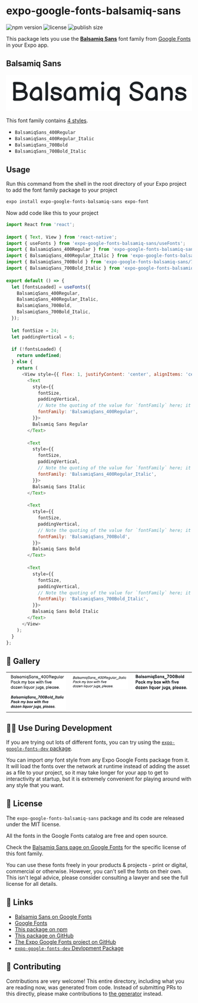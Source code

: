 # expo-google-fonts-balsamiq-sans

![npm version](https://flat.badgen.net/npm/v/expo-google-fonts-balsamiq-sans)
![license](https://flat.badgen.net/github/license/expo/google-fonts)
![publish size](https://flat.badgen.net/packagephobia/install/expo-google-fonts-balsamiq-sans)

This package lets you use the [**Balsamiq Sans**](https://fonts.google.com/specimen/Balsamiq+Sans) font family from [Google Fonts](https://fonts.google.com/) in your Expo app.

## Balsamiq Sans

![Balsamiq Sans](./font-family.png)

This font family contains [4 styles](#-gallery).

- `BalsamiqSans_400Regular`
- `BalsamiqSans_400Regular_Italic`
- `BalsamiqSans_700Bold`
- `BalsamiqSans_700Bold_Italic`

## Usage

Run this command from the shell in the root directory of your Expo project to add the font family package to your project
```sh
expo install expo-google-fonts-balsamiq-sans expo-font
```

Now add code like this to your project
```js
import React from 'react';

import { Text, View } from 'react-native';
import { useFonts } from 'expo-google-fonts-balsamiq-sans/useFonts';
import { BalsamiqSans_400Regular } from 'expo-google-fonts-balsamiq-sans/400Regular';
import { BalsamiqSans_400Regular_Italic } from 'expo-google-fonts-balsamiq-sans/400Regular_Italic';
import { BalsamiqSans_700Bold } from 'expo-google-fonts-balsamiq-sans/700Bold';
import { BalsamiqSans_700Bold_Italic } from 'expo-google-fonts-balsamiq-sans/700Bold_Italic';

export default () => {
  let [fontsLoaded] = useFonts({
    BalsamiqSans_400Regular,
    BalsamiqSans_400Regular_Italic,
    BalsamiqSans_700Bold,
    BalsamiqSans_700Bold_Italic,
  });

  let fontSize = 24;
  let paddingVertical = 6;

  if (!fontsLoaded) {
    return undefined;
  } else {
    return (
      <View style={{ flex: 1, justifyContent: 'center', alignItems: 'center' }}>
        <Text
          style={{
            fontSize,
            paddingVertical,
            // Note the quoting of the value for `fontFamily` here; it expects a string!
            fontFamily: 'BalsamiqSans_400Regular',
          }}>
          Balsamiq Sans Regular
        </Text>

        <Text
          style={{
            fontSize,
            paddingVertical,
            // Note the quoting of the value for `fontFamily` here; it expects a string!
            fontFamily: 'BalsamiqSans_400Regular_Italic',
          }}>
          Balsamiq Sans Italic
        </Text>

        <Text
          style={{
            fontSize,
            paddingVertical,
            // Note the quoting of the value for `fontFamily` here; it expects a string!
            fontFamily: 'BalsamiqSans_700Bold',
          }}>
          Balsamiq Sans Bold
        </Text>

        <Text
          style={{
            fontSize,
            paddingVertical,
            // Note the quoting of the value for `fontFamily` here; it expects a string!
            fontFamily: 'BalsamiqSans_700Bold_Italic',
          }}>
          Balsamiq Sans Bold Italic
        </Text>
      </View>
    );
  }
};

```

## 🔡 Gallery


||||
|-|-|-|
|![BalsamiqSans_400Regular](.//400Regular/BalsamiqSans_400Regular.ttf.png)|![BalsamiqSans_400Regular_Italic](.//400Regular_Italic/BalsamiqSans_400Regular_Italic.ttf.png)|![BalsamiqSans_700Bold](.//700Bold/BalsamiqSans_700Bold.ttf.png)||
|![BalsamiqSans_700Bold_Italic](.//700Bold_Italic/BalsamiqSans_700Bold_Italic.ttf.png)||||


## 👩‍💻 Use During Development

If you are trying out lots of different fonts, you can try using the [`expo-google-fonts-dev` package](https://github.com/freeboub/google-fonts/tree/master/font-packages/dev#readme).

You can import *any* font style from any Expo Google Fonts package from it. It will load the fonts
over the network at runtime instead of adding the asset as a file to your project, so it may take longer
for your app to get to interactivity at startup, but it is extremely convenient
for playing around with any style that you want.

## 📖 License

The `expo-google-fonts-balsamiq-sans` package and its code are released under the MIT license.

All the fonts in the Google Fonts catalog are free and open source.

Check the [Balsamiq Sans page on Google Fonts](https://fonts.google.com/specimen/Balsamiq+Sans) for the specific license of this font family.

You can use these fonts freely in your products & projects - print or digital, commercial or otherwise. However, you can't sell the fonts on their own. This isn't legal advice, please consider consulting a lawyer and see the full license for all details.

## 🔗 Links

- [Balsamiq Sans on Google Fonts](https://fonts.google.com/specimen/Balsamiq+Sans)
- [Google Fonts](https://fonts.google.com/)
- [This package on npm](https://www.npmjs.com/package/expo-google-fonts-balsamiq-sans)
- [This package on GitHub](https://github.com/freeboub/google-fonts/tree/master/font-packages/balsamiq-sans)
- [The Expo Google Fonts project on GitHub](https://github.com/freeboub/google-fonts)
- [`expo-google-fonts-dev` Devlopment Package](https://github.com/freeboub/google-fonts/tree/master/font-packages/dev)

## 🤝 Contributing

Contributions are very welcome! This entire directory, including what you are reading now, was generated from code. Instead of submitting PRs to this directly, please make contributions to [the generator](https://github.com/freeboub/google-fonts/tree/master/packages/generator) instead.
